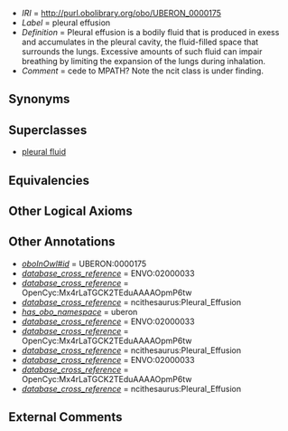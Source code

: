  * *IRI* = http://purl.obolibrary.org/obo/UBERON_0000175
 * *Label* = pleural effusion
 * *Definition* = Pleural effusion is a bodily fluid that is produced in exess and accumulates in the pleural cavity, the fluid-filled space that surrounds the lungs. Excessive amounts of such fluid can impair breathing by limiting the expansion of the lungs during inhalation.
 * *Comment* = cede to MPATH? Note the ncit class is under finding.

## Synonyms


## Superclasses

 * [pleural fluid](../../UBERON/87/UBERON_0001087.md)

## Equivalencies


## Other Logical Axioms


## Other Annotations

 * *[oboInOwl#id](../../id/oboInOwl#id.md)* = UBERON:0000175
 * *[database_cross_reference](../../ef/oboInOwl#hasDbXref.md)* = ENVO:02000033
 * *[database_cross_reference](../../ef/oboInOwl#hasDbXref.md)* = OpenCyc:Mx4rLaTGCK2TEduAAAAOpmP6tw
 * *[database_cross_reference](../../ef/oboInOwl#hasDbXref.md)* = ncithesaurus:Pleural_Effusion
 * *[has_obo_namespace](../../ce/oboInOwl#hasOBONamespace.md)* = uberon
 * *[database_cross_reference](../../ef/oboInOwl#hasDbXref.md)* = ENVO:02000033
 * *[database_cross_reference](../../ef/oboInOwl#hasDbXref.md)* = OpenCyc:Mx4rLaTGCK2TEduAAAAOpmP6tw
 * *[database_cross_reference](../../ef/oboInOwl#hasDbXref.md)* = ncithesaurus:Pleural_Effusion
 * *[database_cross_reference](../../ef/oboInOwl#hasDbXref.md)* = ENVO:02000033
 * *[database_cross_reference](../../ef/oboInOwl#hasDbXref.md)* = OpenCyc:Mx4rLaTGCK2TEduAAAAOpmP6tw
 * *[database_cross_reference](../../ef/oboInOwl#hasDbXref.md)* = ncithesaurus:Pleural_Effusion

## External Comments

